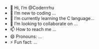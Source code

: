 - 👋 Hi, I’m @Coderrrhu
- 👀 I’m new to coding ...
- 🌱 I’m currently learning the C language...
- 💞️ I’m looking to collaborate on ...
- 📫 How to reach me ...
- 😄 Pronouns: ...
- ⚡ Fun fact: ...

<!---
Coderrrhu/Coderrrhu is a ✨ special ✨ repository because its `README.md` (this file) appears on your GitHub profile.
You can click the Preview link to take a look at your changes.
--->
